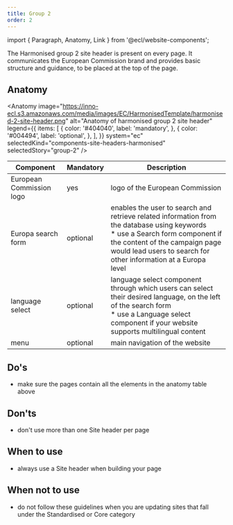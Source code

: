 ```yaml
---
title: Group 2
order: 2
---
```


import { Paragraph, Anatomy, Link } from '@ecl/website-components';

<Paragraph size="lead">
  The Harmonised group 2 site header is present on every page. It communicates
  the European Commission brand and provides basic structure and guidance, to be
  placed at the top of the page.
</Paragraph>

## Anatomy

<Anatomy
image="https://inno-ecl.s3.amazonaws.com/media/images/EC/HarmonisedTemplate/harmonised-2-site-header.png"
alt="Anatomy of harmonised group 2 site header"
legend={{
    items: [
      {
        color: '#404040',
        label: 'mandatory',
      },
      {
        color: '#004494',
        label: 'optional',
      },
    ],
  }}
system="ec"
selectedKind="components-site-headers-harmonised"
selectedStory="group-2"
/>

| Component                                                                               | Mandatory | Description                                                                                                                                                                                                                             |
| --------------------------------------------------------------------------------------- | --------- | --------------------------------------------------------------------------------------------------------------------------------------------------------------------------------------------------------------------------------------- |
| European Commission logo                                                                | yes       | logo of the European Commission                                                                                                                                                                                                         |
| <Link to="/ec/components/forms/search-form/usage/" standalone>Europa search form</Link> | optional  | enables the user to search and retrieve related information from the database using keywords<br />\* use a Search form component if the content of the campaign page would lead users to search for other information at a Europa level |
| language select                                                                         | optional  | language select component through which users can select their desired language, on the left of the search form<br />\* use a Language select component if your website supports multilingual content                                   |
| <Link to="/ec/components/navigation/menu/usage/" standalone>menu</Link>                 | optional  | main navigation of the website                                                                                                                                                                                                          |

## Do's

- make sure the pages contain all the elements in the anatomy table above

## Don'ts

- don't use more than one Site header per page

## When to use

- always use a Site header when building your page

## When not to use

- do not follow these guidelines when you are updating sites that fall under the <Link to="/ec/standardised-template/">Standardised</Link> or <Link to="/ec/core-template/">Core</Link> category
